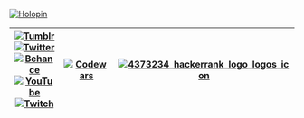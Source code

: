 [![Holopin](https://holopin.me/boseriko)](https://holopin.io/@boseriko)

| [![Tumblr](https://user-images.githubusercontent.com/10940193/202833884-96ff2775-2021-4992-bc24-a4dae99f2cb9.png)](https://www.tumblr.com/bosericode)[![Twitter](https://user-images.githubusercontent.com/10940193/202833848-a20aa57d-e425-44f0-9ce8-809dfcc984eb.png)](https://twitter.com/BosEriCode)[![Behance](https://user-images.githubusercontent.com/10940193/202833440-0112e88c-7a86-452f-b4ac-75371183a565.png)](https://www.behance.net/bos-eriko)[![YouTube](https://user-images.githubusercontent.com/10940193/202833380-533e7088-94a4-4eb8-ad7b-de3708e8d7c4.png)](https://www.youtube.com/channel/UCVW9zuKho67gbISdMBZ4igg)[![Twitch](https://user-images.githubusercontent.com/10940193/202833106-2570725b-88d9-4e0c-ab76-a814322852c2.png)](https://www.twitch.tv/BosEriCode) | [![Codewars](https://www.codewars.com/users/BosEriko/badges/large)](https://www.codewars.com/users/BosEriko) | [![4373234_hackerrank_logo_logos_icon](https://user-images.githubusercontent.com/10940193/202844353-3bcba8e2-d5ff-4049-b47d-164214f6be20.png)](https://www.hackerrank.com/boseriko) |
| - | - | - |
